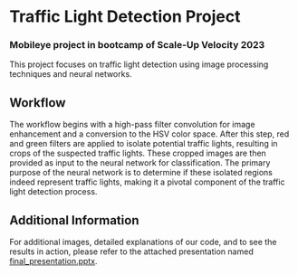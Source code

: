 # Traffic Light Detection Project
### Mobileye project in bootcamp of Scale-Up Velocity 2023

This project focuses on traffic light detection using image processing techniques and neural networks. 

## Workflow
The workflow begins with a high-pass filter convolution for image enhancement and a conversion to the HSV color space. After this step, red and green filters are applied to isolate potential traffic lights, resulting in crops of the suspected traffic lights. These cropped images are then provided as input to the neural network for classification. The primary purpose of the neural network is to determine if these isolated regions indeed represent traffic lights, making it a pivotal component of the traffic light detection process.

## Additional Information
For additional images, detailed explanations of our code, and to see the results in action, please refer to the attached presentation named [final_presentation.pptx](./final_presentation.pptx).
